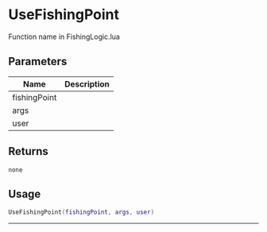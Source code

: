 # UseFishingPoint

Function name in FishingLogic.lua

## Parameters

| Name         | Description |
| ------------ | ----------- |
| fishingPoint |             |
| args         |             |
| user         |             |

## Returns

`none`

## Usage

```lua
UseFishingPoint(fishingPoint, args, user)
```

---
